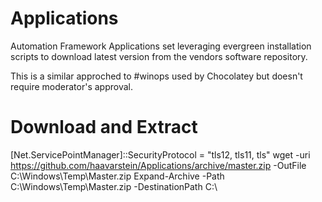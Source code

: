 # Applications
Automation Framework Applications set leveraging evergreen installation scripts to download latest version from the vendors software repository.

This is a similar approched to #winops used by Chocolatey but doesn't require moderator's approval.

# Download and Extract

[Net.ServicePointManager]::SecurityProtocol = "tls12, tls11, tls"
wget -uri https://github.com/haavarstein/Applications/archive/master.zip -OutFile C:\Windows\Temp\Master.zip
Expand-Archive -Path C:\Windows\Temp\Master.zip -DestinationPath C:\
